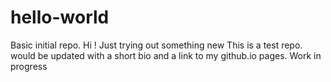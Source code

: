 # hello-world
Basic initial repo. Hi ! Just trying out something new 
This is a test repo. would be updated with a short bio and a link to my github.io pages.
Work in progress
 
